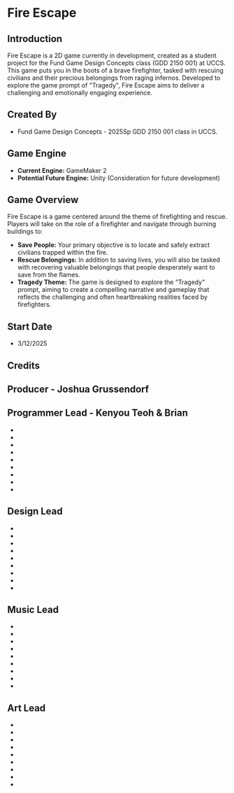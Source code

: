 # Fire Escape

## Introduction

Fire Escape is a 2D game currently in development, created as a student project for the Fund Game Design Concepts class (GDD 2150 001) at UCCS. This game puts you in the boots of a brave firefighter, tasked with rescuing civilians and their precious belongings from raging infernos.  Developed to explore the game prompt of "Tragedy", Fire Escape aims to deliver a challenging and emotionally engaging experience.

## Created By

*   Fund Game Design Concepts - 2025Sp GDD 2150 001 class in UCCS.

## Game Engine

*   **Current Engine:** GameMaker 2
*   **Potential Future Engine:** Unity (Consideration for future development)

## Game Overview

Fire Escape is a game centered around the theme of firefighting and rescue. Players will take on the role of a firefighter and navigate through burning buildings to:

*   **Save People:**  Your primary objective is to locate and safely extract civilians trapped within the fire.
*   **Rescue Belongings:** In addition to saving lives, you will also be tasked with recovering valuable belongings that people desperately want to save from the flames.
*   **Tragedy Theme:**  The game is designed to explore the "Tragedy" prompt, aiming to create a compelling narrative and gameplay that reflects the challenging and often heartbreaking realities faced by firefighters.

## Start Date

*   3/12/2025

## Credits

**Producer - Joshua Grussendorf**
-


**Programmer Lead - Kenyou Teoh & Brian**
-
-
-
-
-
-
-
-
-
-

**Design Lead**
-
-
-
-
-
-
-
-
-
-

**Music Lead**
-
-
-
-
-
-
-
-
-
-

**Art Lead**
-
-
-
-
-
-
-
-
-
-
